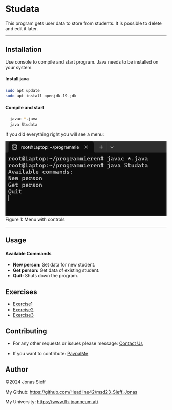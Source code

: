 # Studata

This program gets user data to store from students. It is possible to delete and edit it later.

***
## Installation

Use console to compile and start program. Java needs to be installed on your system.
#### Install java

```bash
sudo apt update
sudo apt install openjdk-19-jdk
```

#### Compile and start
```bash
  javac *.java
  java Studata
```

If you did everything right you will see a menu:

![](resources/images/ex1_1.png)  
Figure 1: Menu with controls
***
## Usage

#### Available Commands
- **New person:** Set data for new student.
- **Get person:** Get data of existing student.
- **Quit:** Shuts down the program.

## Exercises
- [Exercise1](exercise1.md)
- [Exercise2](exercise2.md)
- [Exercise3](exercise3.md)




## Contributing


- For any other requests or issues please message: [Contact Us](mailto:j.sieff@studata.io)


- If you want to contribute: [PaypalMe](https://www.paypal.com)

## Author

©2024 Jonas Sieff 

My Github: https://github.com/Headline42/msd23_Sieff_Jonas

My University: https://www.fh-joanneum.at/